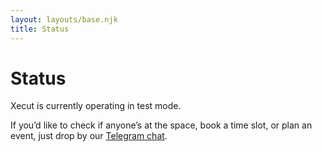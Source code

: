 ```yaml
---
layout: layouts/base.njk
title: Status
---
```


# Status

Xecut is currently operating in test mode.

If you’d like to check if anyone’s at the space, book a time slot,
or plan an event, just drop by our
<a target="_blank" href="{{ config.links.chat }}">Telegram chat</a>.
